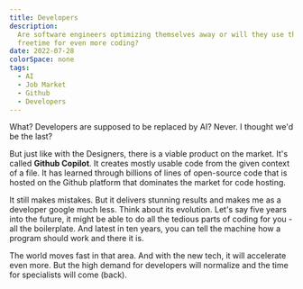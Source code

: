 ```yaml
---
title: Developers
description:
  Are software engineers optimizing themselves away or will they use their
  freetime for even more coding?
date: 2022-07-28
colorSpace: none
tags:
  - AI
  - Job Market
  - Github
  - Developers
---
```


What? Developers are supposed to be replaced by AI? Never. I thought we'd be the
last?

But just like with the Designers, there is a viable product on the market. It's
called **Github Copilot**. It creates mostly usable code from the given context
of a file. It has learned through billions of lines of open-source code that is
hosted on the Github platform that dominates the market for code hosting.

It still makes mistakes. But it delivers stunning results and makes me as a
developer google much less. Think about its evolution. Let's say five years into
the future, it might be able to do all the tedious parts of coding for you - all
the boilerplate. And latest in ten years, you can tell the machine how a program
should work and there it is.

The world moves fast in that area. And with the new tech, it will accelerate
even more. But the high demand for developers will normalize and the time for
specialists will come (back).
